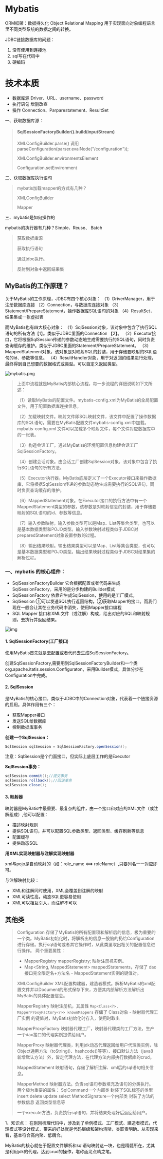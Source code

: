 # Mybatis

ORM框架：数据持久化 Object Relational Mapping 用于实现面向对象编程语言里不同类型系统的数据之间的转换。

JDBC链接数据库的问题：

1. 没有使用到连接池
2. sql写在代码中
3. 硬编码

# 技术本质

- 数据库源 Driver、URL、username、password
- 执行语句 增删改查
- 操作 Connection、Parparestatement、ResultSet

一、获取数据库源：

> #### SqlSessionFactoryBuilder().build(inputStream)
>
> XMLConfigBuilder.parse()    调用    parseConfiguration(parser.evalNode("/configuration"));
>
> XMLConfigBuilder.environmentsElement
>
> Configuration.setEnvironment
>

二、获取数据库执行语句

> mybatis加载mapper的方式有几种？
>
> XMLConfigBuilder
>
> Mapper
>

三、mybatis是如何操作的

mybatis的执行器有几种？Simple、Reuse、 Batch

> 获取数据库源
>
> 获取执行语句
>
> 通过jdbc执行。
>
> 反射到对象中返回结果集

## MyBatis的工作原理？

关于MyBatis的工作原理，JDBC有四个核心对象：
（1）DriverManager，用于注册数据库连接
（2）Connection，与数据库连接对象
（3）Statement/PrepareStatement，操作数据库SQL语句的对象
（4）ResultSet，结果集或一张虚拟表

而MyBatis也有四大核心对象：
（1）SqlSession对象，该对象中包含了执行SQL语句的所有方法【1】。类似于JDBC里面的Connection 【2】。
（2）Executor接口，它将根据SqlSession传递的参数动态地生成需要执行的SQL语句，同时负责查询缓存的维护。类似于JDBC里面的Statement/PrepareStatement。
（3）MappedStatement对象，该对象是对映射SQL的封装，用于存储要映射的SQL语句的id、参数等信息。
（4）ResultHandler对象，用于对返回的结果进行处理，最终得到自己想要的数据格式或类型。可以自定义返回类型。



![mybatis.png](img\mybatis2.png)

> 上面中流程就是MyBatis内部核心流程，每一步流程的详细说明如下文所述：
>
> （1）读取MyBatis的配置文件。mybatis-config.xml为MyBatis的全局配置文件，用于配置数据库连接信息。
>
> （2）加载映射文件。映射文件即SQL映射文件，该文件中配置了操作数据库的SQL语句，需要在MyBatis配置文件mybatis-config.xml中加载。mybatis-config.xml 文件可以加载多个映射文件，每个文件对应数据库中的一张表。
>
> （3）构造会话工厂。通过MyBatis的环境配置信息构建会话工厂SqlSessionFactory。
>
> （4）创建会话对象。由会话工厂创建SqlSession对象，该对象中包含了执行SQL语句的所有方法。
>
> （5）Executor执行器。MyBatis底层定义了一个Executor接口来操作数据库，它将根据SqlSession传递的参数动态地生成需要执行的SQL语句，同时负责查询缓存的维护。
>
> （6）MappedStatement对象。在Executor接口的执行方法中有一个MappedStatement类型的参数，该参数是对映射信息的封装，用于存储要映射的SQL语句的id、参数等信息。
>
> （7）输入参数映射。输入参数类型可以是Map、List等集合类型，也可以是基本数据类型和POJO类型。输入参数映射过程类似于JDBC对preparedStatement对象设置参数的过程。
>
> （8）输出结果映射。输出结果类型可以是Map、List等集合类型，也可以是基本数据类型和POJO类型。输出结果映射过程类似于JDBC对结果集的解析过程。

 

### 一、mybatis 的核心组件：

- SqlSessionFactoryBuilder	它会根据配置或者代码来生成SqlSessionFactory，采用的是分步构建的Builder模式
- SqlSessionFactory  依靠它生成SqlSession，使用的是工厂模式。
- SqlSession      ①可以发送SQL执行返回结构，②获取Mapper的接口。而我们现在一般会让其在业务代码中消失，使用Mapper接口编程
- SQL Mapper   接口和XML文件（或注解）构成，给出对应的SQL和映射规则，去执行并返回结果。

![img](img\mybatis.png)

#### 1. SqlSessionFactory(工厂接口)

使用MyBatis首先就是去配置或者代码去生成SqlSessionFactory。

创建SqlSessionFactory,需要用到SqlSessionFactoryBuilder和一个类org.apache.itatis.session.Configuraton，采用Builder模式，具体分步在Configuration中完成。

#### 2. SqlSession

是MyBatis的核心接口，类似于JDBC中的Connection对象，代表着一个链接资源的启用。具体作用有三个：

- 获取Mapper接口
- 发送SQL给数据库
- 控制数据库事务

**创建一个SqlSession：**

```java
SqlSession sqlSession = SqlSessionFactory.openSession();
```

注意：SqlSession是个门面接口，但实际上底层工作的是Executor

**SqlSession事务：**

```java
sqlSession.commit();//提交事务
sqlSession.rollback();//回滚事务
sqlSession.close();
```

#### 3. 映射器

映射器是MyBatis中最重要、最复杂的组件，由一个接口和对应的XML文件（或注解组成）,他可以配置：

- 描述映射规则
- 提供SQL语句，并可以配置SQL参数类型、返回类型、缓存刷新等信息
- 配置缓存
- 提供动态SQL

**用XML实现映射器与注解实现映射器**

xml与pojo是自动映射的（如：role_name <==> roleName）,只要列名一一对应即可。

与注解映射比较：

- XML和注解同时使用，XML会覆盖到注解的映射
- XML可读性高，动态SQL更容易使用
- XML可以相互引入，而注解不可以

## 其他类

> Configuration
>  存储了MyBatis的所有配置项和解析后的信息，极为重要的一个类。MyBatis初始化时，将解析出的信息一股脑的扔给Configuration进行存储。执行sql语句或者其它操作时，从此类里取出相关的配置信息进行操作。
>  两个重要属性：
>
> - MapperRegistry mapperRegistry; 映射注册机实例。
> - Map<String, MappedStatement> mappedStatements，存储了 dao接口完全限定名+方法名 - MappedStatement实例的键值对。
>
> XMLConfigBuilder
>  XML配置构建器，建造者模式。解析MyBatis的xml配置文件并以Document的形式保存下来，方便其内部解析方法解析出MyBatis的具体配置信息。
>
> MapperRegistry
>  映射注册机，其属性 `Map<Class<?>, MapperProxyFactory<?>> knownMappers` 存储了 Class对象 - 映射器代理工厂实例 的键值对，MyBatis初始化时存入，使用时取出
>
> MapperProxyFactory
>  映射器代理工厂，映射器代理类的工厂方法，生产一个dao接口的代理实例提供给用户。
>
> MapperProxy
>  映射器代理类，利用jdk动态代理返回给用户代理类实例，除Object通用方法（toString()、hashcode()等等）、接口默认方法（java8 新增默认方法）外，皆走代理方法，在代理方法内部执行数据库的crud。
>
> MappedStatement
>  映射语句，存储了解析注解、xml后的sql语句相关信息。
>
> MapperMethod
>  映射器方法。负责sql语句参数填充及语句的分类执行。
>  两个极为重要的属性：
>  SqlCommand一个内部类 封装了SQL标签的类型 insert delete update select
>  MethodSignature一个内部类 封装了方法的参数信息 返回类型信息等
>
> 一个execute方法，负责执行sql语句，并将结果处理好后返回给用户。





1、知识点：
 在刚刚梳理代码中，涉及到了单例模式、工厂模式、建造者模式，代理模式等设计模式，带来的好处就是代码层级和架构清晰，类职责明确。从实现来看，基本符合高内聚、低耦合。

MyBatis的核心就在于配置文件解析和sql语句映射这一块，也是精髓所在，尤其是利用jdk的代理，达到crud的操作，堪称画龙点睛之笔。

